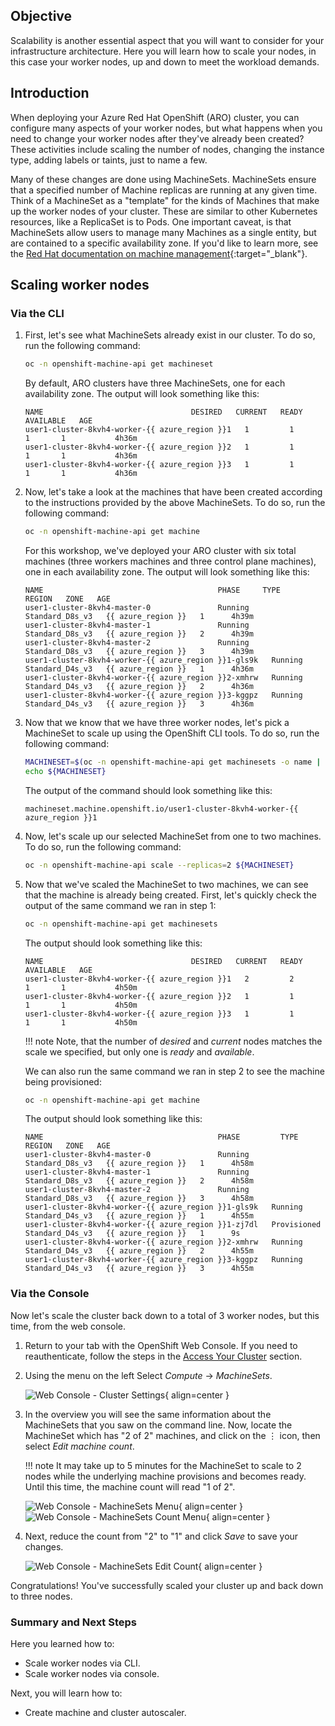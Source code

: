 ## Objective

Scalability is another essential aspect that you will want to consider for your infrastructure architecture. Here you will learn how to scale your nodes, in this case your worker nodes, up and down to meet the workload demands. 

## Introduction

When deploying your Azure Red Hat OpenShift (ARO) cluster, you can configure many aspects of your worker nodes, but what happens when you need to change your worker nodes after they've already been created? These activities include scaling the number of nodes, changing the instance type, adding labels or taints, just to name a few.

Many of these changes are done using MachineSets. MachineSets ensure that a specified number of Machine replicas are running at any given time. Think of a MachineSet as a "template" for the kinds of Machines that make up the worker nodes of your cluster. These are similar to other Kubernetes resources, like a ReplicaSet is to Pods. One important caveat, is that MachineSets allow users to manage many Machines as a single entity, but are contained to a specific availability zone. If you'd like to learn more, see the [Red Hat documentation on machine management](https://docs.openshift.com/container-platform/latest/machine_management/index.html){:target="_blank"}.

## Scaling worker nodes
### Via the CLI

1. First, let's see what MachineSets already exist in our cluster. To do so, run the following command:

    ```bash
    oc -n openshift-machine-api get machineset
    ```

    By default, ARO clusters have three MachineSets, one for each availability zone. The output will look something like this:

    ```{.text .no-copy}
    NAME                                 DESIRED   CURRENT   READY   AVAILABLE   AGE
    user1-cluster-8kvh4-worker-{{ azure_region }}1   1         1         1       1           4h36m
    user1-cluster-8kvh4-worker-{{ azure_region }}2   1         1         1       1           4h36m
    user1-cluster-8kvh4-worker-{{ azure_region }}3   1         1         1       1           4h36m
    ```

2. Now, let's take a look at the machines that have been created according to the instructions provided by the above MachineSets. To do so, run the following command:

    ```bash
    oc -n openshift-machine-api get machine
    ```

    For this workshop, we've deployed your ARO cluster with six total machines (three workers machines and three control plane machines), one in each availability zone. The output will look something like this:

    ```{.text .no-copy}
    NAME                                       PHASE     TYPE              REGION   ZONE   AGE
    user1-cluster-8kvh4-master-0               Running   Standard_D8s_v3   {{ azure_region }}   1      4h39m
    user1-cluster-8kvh4-master-1               Running   Standard_D8s_v3   {{ azure_region }}   2      4h39m
    user1-cluster-8kvh4-master-2               Running   Standard_D8s_v3   {{ azure_region }}   3      4h39m
    user1-cluster-8kvh4-worker-{{ azure_region }}1-gls9k   Running   Standard_D4s_v3   {{ azure_region }}   1      4h36m
    user1-cluster-8kvh4-worker-{{ azure_region }}2-xmhrw   Running   Standard_D4s_v3   {{ azure_region }}   2      4h36m
    user1-cluster-8kvh4-worker-{{ azure_region }}3-kggpz   Running   Standard_D4s_v3   {{ azure_region }}   3      4h36m
    ```

3. Now that we know that we have three worker nodes, let's pick a MachineSet to scale up using the OpenShift CLI tools. To do so, run the following command:

    ```bash
    MACHINESET=$(oc -n openshift-machine-api get machinesets -o name | head -1)
    echo ${MACHINESET}
    ```

    The output of the command should look something like this:

    ```{.text .no-copy}
    machineset.machine.openshift.io/user1-cluster-8kvh4-worker-{{ azure_region }}1
    ```

4. Now, let's scale up our selected MachineSet from one to two machines. To do so, run the following command:

    ```bash
    oc -n openshift-machine-api scale --replicas=2 ${MACHINESET}
    ```

5. Now that we've scaled the MachineSet to two machines, we can see that the machine is already being created. First, let's quickly check the output of the same command we ran in step 1:

    ```bash
    oc -n openshift-machine-api get machinesets
    ```

    The output should look something like this:

    ```{.text .no-copy}
    NAME                                 DESIRED   CURRENT   READY   AVAILABLE   AGE
    user1-cluster-8kvh4-worker-{{ azure_region }}1   2         2         1       1           4h50m
    user1-cluster-8kvh4-worker-{{ azure_region }}2   1         1         1       1           4h50m
    user1-cluster-8kvh4-worker-{{ azure_region }}3   1         1         1       1           4h50m
    ```

    !!! note
        Note, that the number of *desired* and *current* nodes matches the scale we specified, but only one is *ready* and *available*.

    We can also run the same command we ran in step 2 to see the machine being provisioned:

    ```bash
    oc -n openshift-machine-api get machine
    ```

    The output should look something like this:

    ```{.text .no-copy}
    NAME                                       PHASE         TYPE              REGION   ZONE   AGE
    user1-cluster-8kvh4-master-0               Running       Standard_D8s_v3   {{ azure_region }}   1      4h58m
    user1-cluster-8kvh4-master-1               Running       Standard_D8s_v3   {{ azure_region }}   2      4h58m
    user1-cluster-8kvh4-master-2               Running       Standard_D8s_v3   {{ azure_region }}   3      4h58m
    user1-cluster-8kvh4-worker-{{ azure_region }}1-gls9k   Running       Standard_D4s_v3   {{ azure_region }}   1      4h55m
    user1-cluster-8kvh4-worker-{{ azure_region }}1-zj7dl   Provisioned   Standard_D4s_v3   {{ azure_region }}   1      9s
    user1-cluster-8kvh4-worker-{{ azure_region }}2-xmhrw   Running       Standard_D4s_v3   {{ azure_region }}   2      4h55m
    user1-cluster-8kvh4-worker-{{ azure_region }}3-kggpz   Running       Standard_D4s_v3   {{ azure_region }}   3      4h55m
    ```

### Via the Console

Now let's scale the cluster back down to a total of 3 worker nodes, but this time, from the web console.

1. Return to your tab with the OpenShift Web Console. If you need to reauthenticate, follow the steps in the [Access Your Cluster](../setup/3-access-cluster/) section.

1. Using the menu on the left Select *Compute* -> *MachineSets*.

    ![Web Console - Cluster Settings](/assets/images/web-console-machineset-sidebar.png){ align=center }

1. In the overview you will see the same information about the MachineSets that you saw on the command line. Now, locate the MachineSet which has "2 of 2" machines, and click on the ⋮ icon, then select *Edit machine count*.

    !!! note
        It may take up to 5 minutes for the MachineSet to scale to 2 nodes 
        while the underlying machine provisions and becomes ready.  Until this time, 
        the machine count will read "1 of 2".

    ![Web Console - MachineSets Menu](/assets/images/web-console-machinesets-three-dots.png){ align=center }
    ![Web Console - MachineSets Count Menu](/assets/images/web-console-machinesets-edit-count-menu.png){ align=center }

1. Next, reduce the count from "2" to "1" and click *Save* to save your changes.

    ![Web Console - MachineSets Edit Count](/assets/images/web-console-machinesets-edit-count.png){ align=center }

Congratulations! You've successfully scaled your cluster up and back down to three nodes.

### Summary and Next Steps

Here you learned how to:

* Scale worker nodes via CLI.
* Scale worker nodes via console. 

Next, you will learn how to:

* Create machine and cluster autoscaler. 